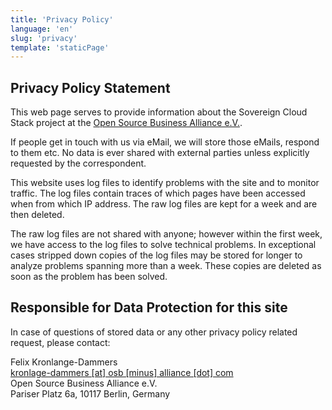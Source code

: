 ```yaml
---
title: 'Privacy Policy'
language: 'en'
slug: 'privacy'
template: 'staticPage'
---
```


## Privacy Policy Statement

This web page serves to provide information about the Sovereign Cloud Stack
project at the [Open Source Business Alliance e.V.](https://osb-alliance.de/).

If people get in touch with us via eMail, we will store those eMails, respond
to them etc.  No data is ever shared with external parties unless explicitly
requested by the correspondent.

This website uses log files to identify problems with the site and to monitor
traffic. The log files contain traces of which pages have been accessed when 
from which IP address. The raw log files are kept for a week and are then deleted. 

The raw log files are not shared with anyone; however within the first week, we 
have access to the log files to solve technical problems. In exceptional cases
stripped down copies of the log files may be stored for longer to analyze
problems spanning more than a week. These copies are deleted as soon as the
problem has been solved.

## Responsible for Data Protection for this site

In case of questions
of stored data or any other privacy policy related request, please contact:

Felix Kronlange-Dammers<br/>
[kronlage-dammers [at] osb [minus] alliance [dot] com](mailto:kronlage-dammers@osb-alliance.com)<br/>
Open Source Business Alliance e.V.<br/>
Pariser Platz 6a, 10117 Berlin, Germany
